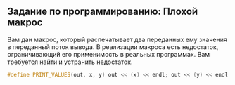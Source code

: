 ## Задание по программированию: Плохой макрос

Вам дан макрос, который распечатывает два переданных ему значения в переданный поток вывода. В реализации макроса есть недостаток, ограничивающий его применимость в реальных программах. Вам требуется найти и устранить недостаток.
```cpp
#define PRINT_VALUES(out, x, y) out << (x) << endl; out << (y) << endl
```
